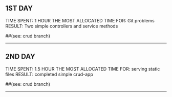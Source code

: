 ## 1ST DAY
TIME SPENT: 1 HOUR
THE MOST ALLOCATED TIME FOR: Git problems
RESULT: Two simple controllers and service methods

##(see: crud branch)

-----------------------------------------------------------------------------

## 2ND DAY
TIME SPENT: 1.5 HOUR
THE MOST ALLOCATED TIME FOR: serving static files
RESULT: completed simple crud-app

##(see: crud branch)

-----------------------------------------------------------------------------